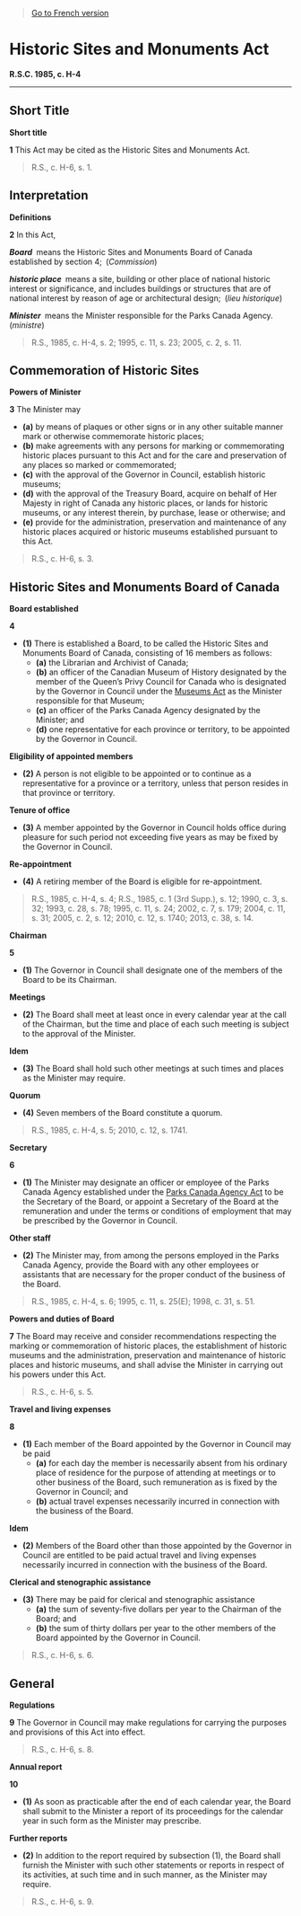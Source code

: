 > [Go to French version](/fr/Lois/Lois%20révisées%20du%20Canada/H/H-4.md)

# Historic Sites and Monuments Act

**R.S.C. 1985, c. H-4**


----------



## Short Title



**Short title**

**1** This Act may be cited as the Historic Sites and Monuments Act.
> R.S., c. H-6, s. 1.





## Interpretation



**Definitions**

**2** In this Act,

***Board*** means the Historic Sites and Monuments Board of Canada established by section 4; (*Commission*)

***historic place*** means a site, building or other place of national historic interest or significance, and includes buildings or structures that are of national interest by reason of age or architectural design; (*lieu historique*)

***Minister*** means the Minister responsible for the Parks Canada Agency. (*ministre*)
> R.S., 1985, c. H-4, s. 2; 1995, c. 11, s. 23; 2005, c. 2, s. 11.





## Commemoration of Historic Sites



**Powers of Minister**

**3** The Minister may
- **(a)** by means of plaques or other signs or in any other suitable manner mark or otherwise commemorate historic places;
- **(b)** make agreements with any persons for marking or commemorating historic places pursuant to this Act and for the care and preservation of any places so marked or commemorated;
- **(c)** with the approval of the Governor in Council, establish historic museums;
- **(d)** with the approval of the Treasury Board, acquire on behalf of Her Majesty in right of Canada any historic places, or lands for historic museums, or any interest therein, by purchase, lease or otherwise; and
- **(e)** provide for the administration, preservation and maintenance of any historic places acquired or historic museums established pursuant to this Act.
> R.S., c. H-6, s. 3.





## Historic Sites and Monuments Board of Canada



**Board established**

**4** 

- **(1)** There is established a Board, to be called the Historic Sites and Monuments Board of Canada, consisting of 16 members as follows:
	- **(a)** the Librarian and Archivist of Canada;
	- **(b)** an officer of the Canadian Museum of History designated by the member of the Queen’s Privy Council for Canada who is designated by the Governor in Council under the [Museums Act](/en/Acts/Statutes%20of%20Canada/1990/c.%203.md) as the Minister responsible for that Museum;
	- **(c)** an officer of the Parks Canada Agency designated by the Minister; and
	- **(d)** one representative for each province or territory, to be appointed by the Governor in Council.

**Eligibility of appointed members**

- **(2)** A person is not eligible to be appointed or to continue as a representative for a province or a territory, unless that person resides in that province or territory.

**Tenure of office**

- **(3)** A member appointed by the Governor in Council holds office during pleasure for such period not exceeding five years as may be fixed by the Governor in Council.

**Re-appointment**

- **(4)** A retiring member of the Board is eligible for re-appointment.
> R.S., 1985, c. H-4, s. 4; R.S., 1985, c. 1 (3rd Supp.), s. 12; 1990, c. 3, s. 32; 1993, c. 28, s. 78; 1995, c. 11, s. 24; 2002, c. 7, s. 179; 2004, c. 11, s. 31; 2005, c. 2, s. 12; 2010, c. 12, s. 1740; 2013, c. 38, s. 14.





**Chairman**

**5** 

- **(1)** The Governor in Council shall designate one of the members of the Board to be its Chairman.

**Meetings**

- **(2)** The Board shall meet at least once in every calendar year at the call of the Chairman, but the time and place of each such meeting is subject to the approval of the Minister.

**Idem**

- **(3)** The Board shall hold such other meetings at such times and places as the Minister may require.

**Quorum**

- **(4)** Seven members of the Board constitute a quorum.
> R.S., 1985, c. H-4, s. 5; 2010, c. 12, s. 1741.





**Secretary**

**6** 

- **(1)** The Minister may designate an officer or employee of the Parks Canada Agency established under the [Parks Canada Agency Act](/en/Acts/Statutes%20of%20Canada/1998/c.%2031.md) to be the Secretary of the Board, or appoint a Secretary of the Board at the remuneration and under the terms or conditions of employment that may be prescribed by the Governor in Council.

**Other staff**

- **(2)** The Minister may, from among the persons employed in the Parks Canada Agency, provide the Board with any other employees or assistants that are necessary for the proper conduct of the business of the Board.
> R.S., 1985, c. H-4, s. 6; 1995, c. 11, s. 25(E); 1998, c. 31, s. 51.





**Powers and duties of Board**

**7** The Board may receive and consider recommendations respecting the marking or commemoration of historic places, the establishment of historic museums and the administration, preservation and maintenance of historic places and historic museums, and shall advise the Minister in carrying out his powers under this Act.
> R.S., c. H-6, s. 5.





**Travel and living expenses**

**8** 

- **(1)** Each member of the Board appointed by the Governor in Council may be paid
	- **(a)** for each day the member is necessarily absent from his ordinary place of residence for the purpose of attending at meetings or to other business of the Board, such remuneration as is fixed by the Governor in Council; and
	- **(b)** actual travel expenses necessarily incurred in connection with the business of the Board.

**Idem**

- **(2)** Members of the Board other than those appointed by the Governor in Council are entitled to be paid actual travel and living expenses necessarily incurred in connection with the business of the Board.

**Clerical and stenographic assistance**

- **(3)** There may be paid for clerical and stenographic assistance
	- **(a)** the sum of seventy-five dollars per year to the Chairman of the Board; and
	- **(b)** the sum of thirty dollars per year to the other members of the Board appointed by the Governor in Council.
> R.S., c. H-6, s. 6.





## General



**Regulations**

**9** The Governor in Council may make regulations for carrying the purposes and provisions of this Act into effect.
> R.S., c. H-6, s. 8.





**Annual report**

**10** 

- **(1)** As soon as practicable after the end of each calendar year, the Board shall submit to the Minister a report of its proceedings for the calendar year in such form as the Minister may prescribe.

**Further reports**

- **(2)** In addition to the report required by subsection (1), the Board shall furnish the Minister with such other statements or reports in respect of its activities, at such time and in such manner, as the Minister may require.
> R.S., c. H-6, s. 9.



